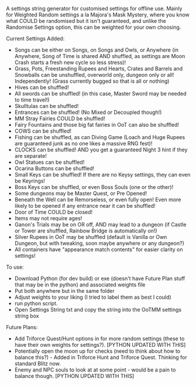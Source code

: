 A settings string generator for customised settings for offline use. Mainly for Weighted Random settings a la Majora's Mask Mystery, where you know what COULD be randomised but it isn't guaranteed, and unlike the Randomise Settings option, this can be weighted for your own choosing.

Current Settings Added:
- Songs can be either on Songs, on Songs and Owls, or Anywhere (in Anywhere, Song of Time is shared AND shuffled, as settings are Moon Crash starts a fresh new cycle so less stress)!
- Grass, Pots, Freestanding Rupees and Hearts, Crates and Barrels and Snowballs can be unshuffled, overworld only, dungeon only or all! Independently! (Grass currently bugged so that is all or nothing)
- Hives can be shuffled!
- All swords can be shuffled! (in this case, Master Sword may be needed to time travel!)
- Skulltulas can be shuffled!
- Entrances can be shuffled! (No Mixed or Decoupled though!)
- MM Stray Fairies COULD be shuffled!
- Fairy Fountains and those big fat fairies in OoT can also be shuffled!
- COWS can be shuffled!
- Fishing can be shuffled, as can Diving Game (Loach and Huge Rupees are guaranteed junk as no one likes a massive RNG fest)!
- CLOCKS can be shuffled! AND you get a guaranteed Night 3 hint if they are separate!
- Owl Statues can be shuffled!
- Ocarina Buttons can be shuffled!
- Small Keys can be shuffled! If there are no Keysy settings, they can even be Keyrings!
- Boss Keys can be shuffled, or even Boss Souls (one or the other)!
- Some dungeons may be Master Quest, or Pre Opened!
- Beneath the Well can be Remorseless, or even fully open! Even more likely to be opened if any entrance near it can be shuffled!
- Door of Time COULD be closed!
- Items may not require ages!
- Ganon's Trials may be on OR off, AND may lead to a dungeon (if Castle or Tower are shuffled, Rainbow Bridge is automatically on!)
- Silver Rupees in OoT may be shuffled (default is Vanilla or Own Dungeon, but with tweaking, soon maybe anywhere or any dungeon?)
- All containers have "appearance match contents" for easier clarity on settings!

To use:
- Download Python (for dev build) or exe (doesn't have Future Plan stuff that may be in the python) and associated weights file
- Put both anywhere but in the same folder
- Adjust weights to your liking (I tried to label them as best I could)
- run python script.
- Open Settings String txt and copy the string into the OoTMM settings string box


Future Plans:
- Add Triforce Quest/Hunt options in for more random settings (these to have their own weights for settings?). [PYTHON UPDATED WITH THIS]
- Potentially open the moon up for checks (need to think about how to balance this?) - Added in Triforce Hunt and Triforce Quest. Thinking for standard Blitz now.
- Enemy and NPC souls to look at at some point - would be a pain to balance though. [PYTHON UPDATED WITH THIS]
